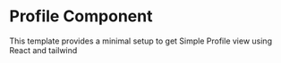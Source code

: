 # Profile Component

This template provides a minimal setup to get Simple Profile view using React and tailwind
